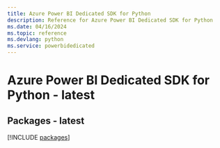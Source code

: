 ```yaml
---
title: Azure Power BI Dedicated SDK for Python
description: Reference for Azure Power BI Dedicated SDK for Python
ms.date: 04/16/2024
ms.topic: reference
ms.devlang: python
ms.service: powerbidedicated
---
```

# Azure Power BI Dedicated SDK for Python - latest
## Packages - latest
[!INCLUDE [packages](power-bi-dedicated-index.md)]